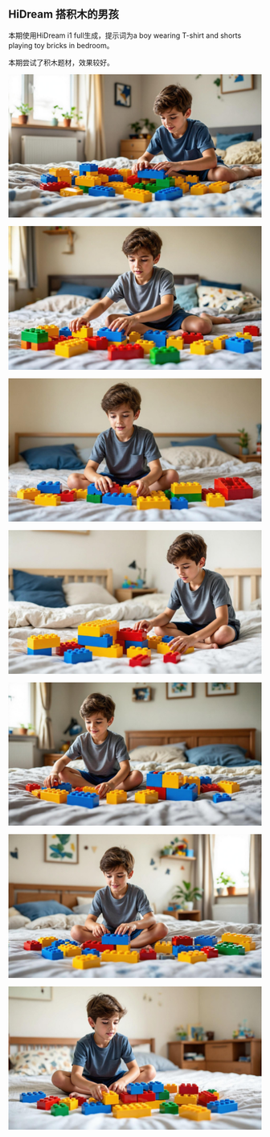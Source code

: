 ## HiDream 搭积木的男孩

本期使用HiDream i1 full生成，提示词为a boy wearing T-shirt and shorts playing toy bricks in bedroom。

本期尝试了积木题材，效果较好。

![ComfyUI_00001_.jpg](https://github.com/Willian7004/media-blog/blob/main/files/202505/2025051901/ComfyUI_00001_.jpg?raw=true)

![ComfyUI_00003_.jpg](https://github.com/Willian7004/media-blog/blob/main/files/202505/2025051901/ComfyUI_00003_.jpg?raw=true)

![ComfyUI_00004_.jpg](https://github.com/Willian7004/media-blog/blob/main/files/202505/2025051901/ComfyUI_00004_.jpg?raw=true)

![ComfyUI_00007_.jpg](https://github.com/Willian7004/media-blog/blob/main/files/202505/2025051901/ComfyUI_00007_.jpg?raw=true)

![ComfyUI_00008_.jpg](https://github.com/Willian7004/media-blog/blob/main/files/202505/2025051901/ComfyUI_00008_.jpg?raw=true)

![ComfyUI_00009_.jpg](https://github.com/Willian7004/media-blog/blob/main/files/202505/2025051901/ComfyUI_00009_.jpg?raw=true)

![ComfyUI_00010_.jpg](https://github.com/Willian7004/media-blog/blob/main/files/202505/2025051901/ComfyUI_00010_.jpg?raw=true)